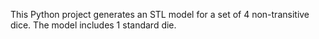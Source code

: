 This Python project generates an STL model for a set of 4 non-transitive dice.
The model includes 1 standard die.
